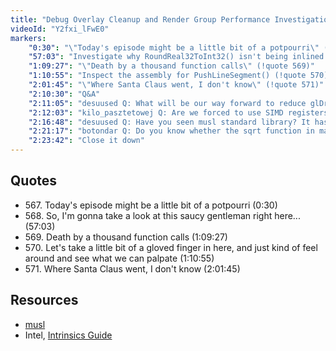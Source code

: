 ```yaml
---
title: "Debug Overlay Cleanup and Render Group Performance Investigation"
videoId: "Y2fxi_lFwE0"
markers:
    "0:30": "\"Today's episode might be a little bit of a potpourri\" (!quote 567)"
    "57:03": "Investigate why RoundReal32ToInt32() isn't being inlined (!quote 568)"
    "1:09:27": "\"Death by a thousand function calls\" (!quote 569)"
    "1:10:55": "Inspect the assembly for PushLineSegment() (!quote 570)"
    "2:01:45": "\"Where Santa Claus went, I don't know\" (!quote 571)"
    "2:10:30": "Q&A"
    "2:11:05": "desuused Q: What will be our way forward to reduce glDrawArray calls? Will we look into texture atlases, megatextures, or invent our own way? Is it better to separate cutscene rendering because it's so different?"
    "2:12:03": "kilo_pasztetowej Q: Are we forced to use SIMD registers to use those intrinsics or are there some ways to do that without those, like inline assembly or something else?"
    "2:16:48": "desuused Q: Have you seen musl standard library? It has very good code quality. sqrtf on x86_64 is one instruction on it. It's for Linux, but parts of it are very portable [see Resources, musl]"
    "2:21:17": "botondar Q: Do you know whether the sqrt function in math.h uses processor instructions or calculates the results via some software algorithm? [see Resources, Intel]"
    "2:23:42": "Close it down"
---
```


## Quotes

* 567\. Today's episode might be a little bit of a potpourri (0:30)
* 568\. So, I'm gonna take a look at this saucy gentleman right here... (57:03)
* 569\. Death by a thousand function calls (1:09:27)
* 570\. Let's take a little bit of a gloved finger in here, and just kind of feel around and see what we can palpate (1:10:55)
* 571\. Where Santa Claus went, I don't know (2:01:45)

## Resources

* [musl](http://www.musl-libc.org/)
* Intel, [Intrinsics Guide](https://software.intel.com/sites/landingpage/IntrinsicsGuide/)
